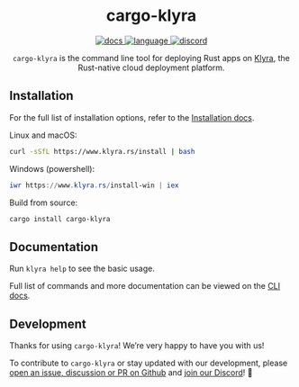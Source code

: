 <!-- markdownlint-disable -->
<div align="center">

# cargo-klyra

<p align=center>
  <a href="https://docs.klyra.rs/">
    <img alt="docs" src="https://img.shields.io/badge/docs-reference-orange">
  </a>
  <a href="https://github.com/klyra-hq/klyra/search?l=rust">
    <img alt="language" src="https://img.shields.io/badge/language-Rust-orange.svg">
  </a>
  <a href="https://discord.gg/klyra">
    <img alt="discord" src="https://img.shields.io/discord/803236282088161321?logo=discord"/>
  </a>
</p>
<!-- markdownlint-restore -->

`cargo-klyra` is the command line tool for deploying Rust apps on [Klyra](https://www.klyra.rs/), the Rust-native cloud deployment platform.

</div>

## Installation

For the full list of installation options, refer to the [Installation docs](https://docs.klyra.rs/getting-started/installation).

Linux and macOS:

```sh
curl -sSfL https://www.klyra.rs/install | bash
```

Windows (powershell):

```powershell
iwr https://www.klyra.rs/install-win | iex
```

Build from source:

```bash
cargo install cargo-klyra
```

## Documentation

Run `klyra help` to see the basic usage.

Full list of commands and more documentation can be viewed on the [CLI docs](https://docs.klyra.rs/getting-started/klyra-commands).

## Development

Thanks for using `cargo-klyra`! We’re very happy to have you with us!

To contribute to `cargo-klyra` or stay updated with our development, please [open an issue, discussion or PR on Github](https://github.com/klyra-hq/klyra) and [join our Discord](https://discord.gg/klyra)! 🚀
